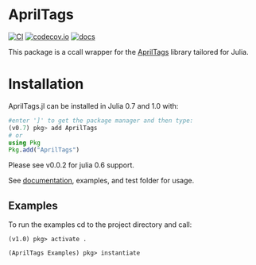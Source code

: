 # AprilTags

[![CI](https://github.com/JuliaRobotics/AprilTags.jl/actions/workflows/CI.yml/badge.svg?branch=master)](https://github.com/JuliaRobotics/AprilTags.jl/actions/workflows/CI.yml)
[![codecov.io](http://codecov.io/github/JuliaRobotics/AprilTags.jl/coverage.svg?branch=master)](http://codecov.io/github/JuliaRobotics/AprilTags.jl?branch=master)
[![docs](https://img.shields.io/badge/docs-latest-blue.svg)](https://juliarobotics.github.io/AprilTags.jl/latest/)

This package is a ccall wrapper for the [AprilTags](https://april.eecs.umich.edu/software/apriltag.html) library tailored for Julia.

# Installation

AprilTags.jl can be installed in Julia 0.7 and 1.0 with:
```julia
#enter ']' to get the package manager and then type:
(v0.7) pkg> add AprilTags
# or
using Pkg
Pkg.add("AprilTags")
```
Please see v0.0.2 for julia 0.6 support.

See [documentation](https://juliarobotics.github.io/AprilTags.jl/latest/), examples, and test folder for usage.

## Examples

To run the examples cd to the project directory and call:

`(v1.0) pkg> activate .`

`(AprilTags Examples) pkg> instantiate`
